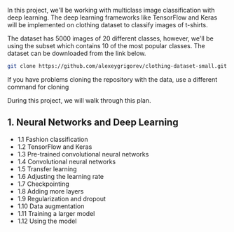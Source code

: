 In this project, we'll be working with multiclass image classification with deep learning. The deep learning frameworks like TensorFlow and Keras will be implemented on clothing dataset to classify images of t-shirts.

The dataset has 5000 images of 20 different classes, however, we'll be using the subset which contains 10 of the most popular classes. The dataset can be downloaded from the link below.

```bash
git clone https://github.com/alexeygrigorev/clothing-dataset-small.git
```
If you have problems cloning the repository with the data, use a different command for cloning

During this project, we will walk through this plan.

## 1. Neural Networks and Deep Learning

- 1.1 Fashion classification
- 1.2 TensorFlow and Keras
- 1.3 Pre-trained convolutional neural networks
- 1.4 Convolutional neural networks
- 1.5 Transfer learning
- 1.6 Adjusting the learning rate
- 1.7 Checkpointing
- 1.8 Adding more layers
- 1.9 Regularization and dropout
- 1.10 Data augmentation
- 1.11 Training a larger model
- 1.12 Using the model
